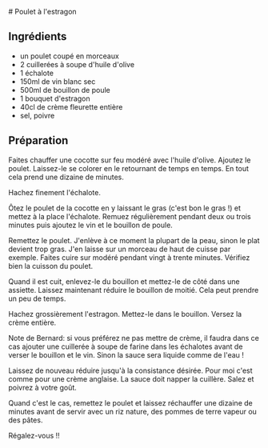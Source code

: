 # Poulet à l'estragon


## Ingrédients

- un poulet coupé en morceaux
- 2 cuillerées à soupe d'huile d'olive
- 1 échalote
- 150ml de vin blanc sec
- 500ml de bouillon de poule
- 1 bouquet d'estragon
- 40cl de crème fleurette entière
- sel, poivre


## Préparation

Faites chauffer une cocotte sur feu modéré avec l'huile d'olive. Ajoutez le poulet. 
Laissez-le se colorer en le retournant de temps en temps. En tout cela prend une dizaine de minutes. 

Hachez finement l'échalote. 

Ôtez le poulet de la cocotte en y laissant le gras (c'est bon le gras !) et mettez à la place l'échalote.
Remuez régulièrement pendant deux ou trois minutes puis ajoutez le vin et le bouillon de poule.

Remettez le poulet. J'enlève à ce moment la plupart de la peau, sinon le plat devient trop gras. J'en laisse sur un morceau de haut de cuisse par exemple.
Faites cuire sur modéré pendant vingt à trente minutes. Vérifiez bien la cuisson du poulet.

Quand il est cuit, enlevez-le du bouillon et mettez-le de côté dans une assiette.
Laissez maintenant réduire le bouillon de moitié. Cela peut prendre un peu de temps.

Hachez grossièrement l'estragon.
Mettez-le dans le bouillon.
Versez la crème entière.

Note de Bernard: si vous préférez ne pas mettre de crème, il faudra dans ce cas ajouter une cuillerée à soupe de farine dans les échalotes avant de verser le bouillon et le vin. Sinon la sauce sera liquide comme de l'eau !

Laissez de nouveau réduire jusqu'à la consistance désirée. Pour moi c'est comme pour une crème anglaise. La sauce doit napper la cuillère.
Salez et poivrez à votre goût.

Quand c'est le cas, remettez le poulet et laissez réchauffer une dizaine de minutes avant de servir avec un riz nature, des pommes de terre vapeur ou des pâtes.

Régalez-vous !!
